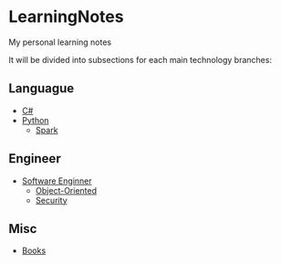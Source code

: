 # LearningNotes

My personal learning notes

It will be divided into subsections for each main technology branches:

## Languague
  - [C#](./CSharp)
  - [Python](./Python)
    - [Spark](./Python/Spark)
  
## Engineer

  - [Software Enginner](./SoftwareEngineer)
    - [Object-Oriented](./SoftwareEngineer/ObjectOriented.md)
    - [Security](./SoftwareEngineer/Security.md)

## Misc
  - [Books](./Books/books_readme.md)
